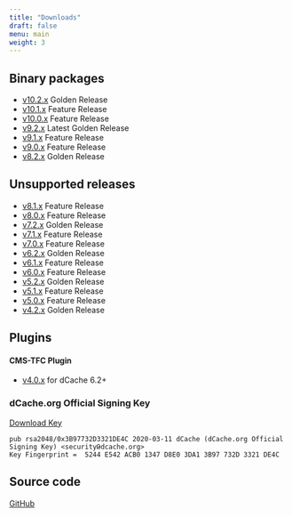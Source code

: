 ```yaml
---
title: "Downloads"
draft: false
menu: main
weight: 3
---
```


## Binary packages

- [v10.2.x](release-10-2/)
    Golden Release
- [v10.1.x](release-10-1/)
    Feature Release
- [v10.0.x](release-10-0/)
    Feature Release
- [v9.2.x](release-9-2/)
    Latest Golden Release
- [v9.1.x](release-9-1/)
    Feature Release
- [v9.0.x](release-9-0/)
    Feature Release
- [v8.2.x](release-8-2/)
    Golden Release

## Unsupported releases

- [v8.1.x](release-8-1/)
    Feature Release
- [v8.0.x](release-8-0/)
    Feature Release
- [v7.2.x](release-7-2/)
    Golden Release
- [v7.1.x](release-7-1/)
    Feature Release
- [v7.0.x](release-7-0/)
    Feature Release
- [v6.2.x](release-6-2/)
    Golden Release
- [v6.1.x](release-6-1/)
    Feature Release
- [v6.0.x](release-6-0/)
    Feature Release
- [v5.2.x](release-5-2/)
    Golden Release
- [v5.1.x](release-5-1/)
    Feature Release
- [v5.0.x](release-5-0/)
    Feature Release
- [v4.2.x](release-4-2/)
    Golden Release

## Plugins

#### CMS-TFC Plugin

- [v4.0.x](https://dcache.org/old/downloads/1.9/repo/xrootd4j-cms-plugin/xrootd4j-cms-plugin-4.0.4-1.noarch.rpm)
    for dCache 6.2+

### dCache.org Official Signing Key

[Download Key](/RPM-GPG-KEY-dcache-org-signing-key)

```
pub rsa2048/0x3B97732D3321DE4C 2020-03-11 dCache (dCache.org Official Signing Key) <securityԹdcache.org>
Key Fingerprint =  5244 E542 ACB0 1347 D8E0 3DA1 3B97 732D 3321 DE4C
```

## Source code

[GitHub](https://github.com/dCache)
